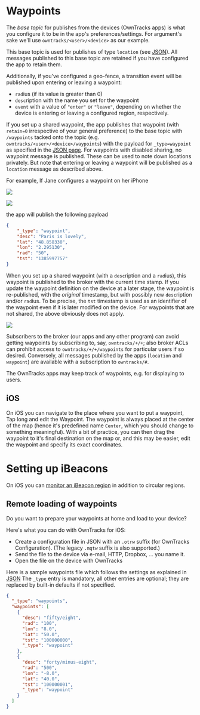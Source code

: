 # Waypoints

The _base topic_ for publishes from the devices (OwnTracks apps) is what you configure it
to be in the app's preferences/settings. For argument's sake we'll use
`owntracks/<user>/<device>` as our example.

This base topic is used for publishes of type `location` (see [JSON](../tech/json.md)).
All messages published to this base topic are retained if you have configured
the app to retain them.

Additionally, if you've configured a geo-fence, a transition event will be published upon
entering or leaving a waypoint:

* `rad`ius (if its value is greater than 0)
* `desc`ription with the name you set for the waypoint
* `event` with a value of `"enter"` or `"leave"`, depending on
   whether the device is entering or leaving a configured region, respectively.

If you set up a shared waypoint, the app publishes that waypoint (with `retain=0` 
irrespective of your general preference) to the base topic with `/waypoints`
tacked onto the topic (e.g. `owntracks/<user>/<device>/waypoints`) with the
payload for `_type=waypoint` as specified in the [JSON page](../tech/json.md). For waypoints with disabled sharing, no waypoint message is published. These can be used to note down locations privately. But note that entering or leaving a waypoint will be published as a `location` message as described above.

For example, If Jane configures a waypoint on her iPhone

![](https://raw.github.com/wiki/owntracks/owntracks/assets/waypoints/b-waypoint-config-ios.png)

![](https://raw.github.com/wiki/owntracks/owntracks/assets/waypoints/b-waypoint-map-ios.png)

the app will publish the following payload

```json
{
    "_type": "waypoint",
    "desc": "Paris is lovely",
    "lat": "48.858330",
    "lon": "2.295130",
    "rad": "50",
    "tst": "1385997757"
}
```

When you set up a shared waypoint (with a `desc`ription and a `rad`ius), this
waypoint is published to the broker with the current time stamp. If you update
the waypoint definition on the device at a later stage, the waypoint is
re-published, with the _original_ timestamp, but with possibly new
`desc`ription and/or `rad`ius. To be precise, the `tst` timestamp is used as an
identifier of the waypoint even if it is later modified on the device. For waypoints that are not shared, the above obviously does not apply. 

![](https://raw.github.com/wiki/owntracks/owntracks/assets/waypoints/b-waypoint-config-android.png)

Subscribers to the broker (our apps and any other program) can avoid getting
waypoints by subscribing to, say, `owntracks/+/+`; also broker ACLs can
prohibit access to `owntracks/+/+/waypoints` for particular users if so desired.
Conversely, all messages published by the apps (`location` and `waypoint`) are
available with a subscription to `owntracks/#`.

The OwnTracks apps may keep track of waypoints, e.g. for displaying to users. 

## iOS

On iOS you can navigate to the place where you want to put a waypoint, Tap long and edit the Waypoint. The waypoint is always placed at the center of the map (hence it's predefined name `Center`, which you should change to something meaningful). With a bit of practice, you can then drag the waypoint to it's final destination on the map or, and this may be easier, edit the waypoint and specify its exact coordinates.

# Setting up iBeacons

On iOS you can [monitor an iBeacon region](beacons.md) in addition to circular regions.

## Remote loading of waypoints

Do you want to prepare your waypoints at home and load to your device?

Here's what you can do with OwnTracks for iOS:

* Create a configuration file in JSON with an `.otrw` suffix (for OwnTracks Configuration). (The legacy `.mqtw` suffix is also supported.)
* Send the file to the device via e-mail, HTTP, Dropbox, ... you name it.
* Open the file on the device with OwnTracks

Here is a sample waypoints file which follows the settings as explained in
[JSON](../tech/json.md)  The `_type` entry is mandatory, all other entries are
optional; they are replaced by built-in
defaults if not specified.

```json
{
  "_type": "waypoints",
  "waypoints": [
    {
      "desc": "fifty/eight",
      "rad": "100",
      "lon": "8.0",
      "lat": "50.0",
      "tst": "100000000",
      "_type": "waypoint"
    },
    {
      "desc": "forty/minus-eight",
      "rad": "500",
      "lon": "-8.0",
      "lat": "40.0",
      "tst": "100000001",
      "_type": "waypoint"
    }
  ]
}
```
